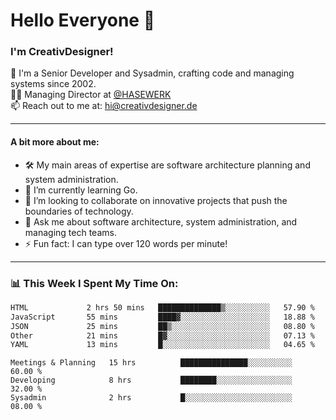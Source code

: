 # Hello Everyone 👋

### I'm CreativDesigner!

🔭 I'm a Senior Developer and Sysadmin, crafting code and managing systems since 2002.  
👨‍💼 Managing Director at [@HASEWERK](https://github.com/HASEWERK)  
📫 Reach out to me at: [hi@creativdesigner.de](mailto:hi@creativdesigner.de)  

---

#### A bit more about me:

- 🛠 My main areas of expertise are software architecture planning and system administration.
- 🌱 I’m currently learning Go.
- 👯 I’m looking to collaborate on innovative projects that push the boundaries of technology.
- 💬 Ask me about software architecture, system administration, and managing tech teams.
- ⚡ Fun fact: I can type over 120 words per minute!  

---

### 📊 **This Week I Spent My Time On:**

<!--START_SECTION:waka-->

```txt
HTML             2 hrs 50 mins   ██████████████▒░░░░░░░░░░   57.90 %
JavaScript       55 mins         ████▓░░░░░░░░░░░░░░░░░░░░   18.88 %
JSON             25 mins         ██▒░░░░░░░░░░░░░░░░░░░░░░   08.80 %
Other            21 mins         █▓░░░░░░░░░░░░░░░░░░░░░░░   07.13 %
YAML             13 mins         █░░░░░░░░░░░░░░░░░░░░░░░░   04.65 %
```

<!--END_SECTION:waka-->

```text
Meetings & Planning   15 hrs          ███████████████░░░░░░░░░░   60.00 % 
Developing            8 hrs           ████████░░░░░░░░░░░░░░░░░   32.00 % 
Sysadmin              2 hrs           █░░░░░░░░░░░░░░░░░░░░░░░░   08.00 %


